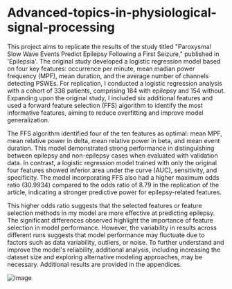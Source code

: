 # Advanced-topics-in-physiological-signal-processing
This project aims to replicate the results of the study titled "Paroxysmal Slow Wave Events Predict Epilepsy Following a First Seizure," published in 'Epilepsia'. The original study developed a logistic regression model based on four key features: occurrence per minute, mean madian power frequency (MPF), mean duration, and the average number of channels detecting PSWEs. For replication, I conducted a logistic regression analysis with a cohort of 338 patients, comprising 184 with epilepsy and 154 without. Expanding upon the original study, I included six additional features and used a forward feature selection (FFS) algorithm to identify the most informative features, aiming to reduce overfitting and improve model generalization.

The FFS algorithm identified four of the ten features as optimal: mean MPF, mean relative power in delta, mean relative power in beta, and mean event duration. This model demonstrated strong performance in distinguishing between epilepsy and non-epilepsy cases when evaluated with validation data. In contrast, a logistic regression model trained with only the original four features showed inferior area under the curve (AUC), sensitivity, and specificity. The model incorporating FFS also had a higher maximum odds ratio (30.9934) compared to the odds ratio of 8.79 in the replication of the article, indicating a stronger predictive power for epilepsy-related features.

This higher odds ratio suggests that the selected features or feature selection methods in my model are more effective at predicting epilepsy. The significant differences observed highlight the importance of feature selection in model performance. However, the variability in results across different runs suggests that model performance may fluctuate due to factors such as data variability, outliers, or noise. To further understand and improve the model's reliability, additional analysis, including increasing the dataset size and exploring alternative modeling approaches, may be necessary. Additional results are provided in the appendices.

![image](https://github.com/user-attachments/assets/c41df5c2-0b53-4255-aac2-415ac0971665)
